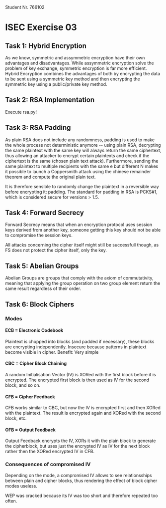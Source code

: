 Student Nr. 766102
# ISEC Exercise 03

## Task 1: Hybrid Encryption
As we know, symmetric and assymmetric encryption have their own advantages and disadvantages. While assymmetric encryption solve the problem of key exchange, symmetric encryption is far more efficient. Hybrid Encryption combines the advantages of both by encrypting the data to be sent using a symmetric key method and then encrypting the symmetric key using a public/private key method.

## Task 2: RSA Implementation
Execute rsa.py!

## Task 3: RSA Padding
As plain RSA does not include any randomness, padding is used to make the whole process not deterministic anymore -- using plain RSA, decrypting the same plaintext with the same key will always return the same ciphertext, thus allowing an attacker to encrypt certain plaintexts and check if the ciphertext is the same (chosen plain text attack). Furthermore, sending the same plaintext to multiple recipients with the same e but different N makes it possible to launch a Coppersmith attack using the chinese remainder theorem and compute the original plain text.

It is therefore sensible to randomly change the plaintext in a reversible way before encrypting it: padding. The standard for padding in RSA is PCKS#1, which is considered secure for versions > 1.5.

## Task 4: Forward Secrecy
Forward Secrecy means that when an encryption protocol uses session keys derived from another key, someone getting this key should not be able to compromise the session keys.

All attacks concerning the cipher itself might still be successfull though, as FS does not protect the cipher itself, only the key.

## Task 5: Abelian Groups
Abelian Groups are groups that comply with the axiom of commutativity, meaning that applying the group operation on two group element return the same result regardless of their order.

## Task 6: Block Ciphers

### Modes

#### ECB = Electronic Codebook
Plaintext is chopped into blocks (and padded if necessary), these blocks are encrypting independently. Insecure because patterns in plaintext become visible in cipher. Benefit: Very simple

#### CBC = Cipher Block Chaining
A random Initialisation Vector (IV) is XORed with the first block before it is encrypted. The encrypted first block is then used as IV for the second block, and so on.

#### CFB = Cipher Feedback
CFB works similar to CBC, but now the IV is encrypted first and then XORed with the plaintext. The result is encrypted again and XORed with the second block, etc.

#### OFB = Output Feedback
Output Feedback encrypts the IV, XORs it with the plain block to generate the cipherblock, but uses just the encrypted IV as IV for the next block rather then the XORed encrypted IV in CFB.

### Consequences of compromised IV
Depending on the mode, a compromised IV allows to see relationsships between plain and cipher blocks, thus rendering the effect of block cipher modes useless.

WEP was cracked because its IV was too short and therefore repeated too often.






